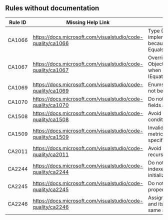 ## Rules without documentation

Rule ID | Missing Help Link | Title |
--------|-------------------|-------|
CA1066 | https://docs.microsoft.com/visualstudio/code-quality/ca1066 | Type {0} should implement IEquatable<T> because it overrides Equals |
CA1067 | https://docs.microsoft.com/visualstudio/code-quality/ca1067 | Override Object.Equals(object) when implementing IEquatable<T> |
CA1069 | https://docs.microsoft.com/visualstudio/code-quality/ca1069 | Enums values should not be duplicated |
CA1070 | https://docs.microsoft.com/visualstudio/code-quality/ca1070 | Do not declare event fields as virtual |
CA1508 | https://docs.microsoft.com/visualstudio/code-quality/ca1508 | Avoid dead conditional code |
CA1509 | https://docs.microsoft.com/visualstudio/code-quality/ca1509 | Invalid entry in code metrics rule specification file |
CA2011 | https://docs.microsoft.com/visualstudio/code-quality/ca2011 | Avoid infinite recursion |
CA2244 | https://docs.microsoft.com/visualstudio/code-quality/ca2244 | Do not duplicate indexed element initializations |
CA2245 | https://docs.microsoft.com/visualstudio/code-quality/ca2245 | Do not assign a property to itself. |
CA2246 | https://docs.microsoft.com/visualstudio/code-quality/ca2246 | Assigning symbol and its member in the same statement. |
